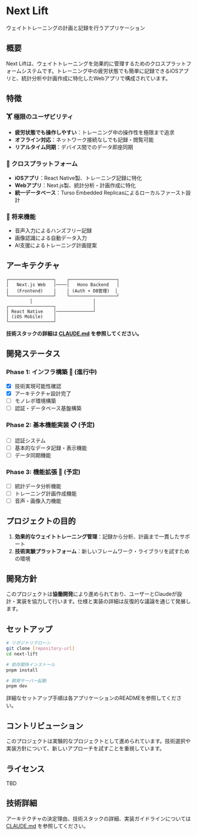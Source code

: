 # Next Lift

ウェイトトレーニングの計画と記録を行うアプリケーション

## 概要

Next Liftは、ウェイトトレーニングを効果的に管理するためのクロスプラットフォームシステムです。トレーニング中の疲労状態でも簡単に記録できるiOSアプリと、統計分析や計画作成に特化したWebアプリで構成されています。

## 特徴

### 🏋️ 極限のユーザビリティ

- **疲労状態でも操作しやすい**：トレーニング中の操作性を極限まで追求
- **オフライン対応**：ネットワーク接続なしでも記録・閲覧可能
- **リアルタイム同期**：デバイス間でのデータ即座同期

### 📱 クロスプラットフォーム

- **iOSアプリ**：React Native製、トレーニング記録に特化
- **Webアプリ**：Next.js製、統計分析・計画作成に特化
- **統一データベース**：Turso Embedded Replicasによるローカルファースト設計

### 🎯 将来機能

- 音声入力によるハンズフリー記録
- 画像認識による自動データ入力
- AI支援によるトレーニング計画提案

## アーキテクチャ

```text
┌─────────────────┐    ┌──────────────────┐
│   Next.js Web   │────│   Hono Backend   │
│   (Frontend)    │    │ (Auth + DB管理)  │
└─────────────────┘    └──────────────────┘
         │                       │
┌─────────────────┐              │
│ React Native    │──────────────┘
│ (iOS Mobile)    │
└─────────────────┘
```

**技術スタックの詳細は [CLAUDE.md](./CLAUDE.md) を参照してください。**

## 開発ステータス

### Phase 1: インフラ構築 🚧 (進行中)

- [x] 技術実現可能性確認
- [x] アーキテクチャ設計完了
- [ ] モノレポ環境構築
- [ ] 認証・データベース基盤構築

### Phase 2: 基本機能実装 📋 (予定)

- [ ] 認証システム
- [ ] 基本的なデータ記録・表示機能
- [ ] データ同期機能

### Phase 3: 機能拡張 🚀 (予定)

- [ ] 統計データ分析機能
- [ ] トレーニング計画作成機能
- [ ] 音声・画像入力機能

## プロジェクトの目的

1. **効果的なウェイトトレーニング管理**：記録から分析、計画まで一貫したサポート
2. **技術実験プラットフォーム**：新しいフレームワーク・ライブラリを試すための環境

## 開発方針

このプロジェクトは**協働開発**により進められており、ユーザーとClaudeが設計・実装を協力して行います。仕様と実装の詳細は反復的な議論を通じて発展します。

## セットアップ

```bash
# リポジトリクローン
git clone [repository-url]
cd next-lift

# 依存関係インストール
pnpm install

# 開発サーバー起動
pnpm dev
```

詳細なセットアップ手順は各アプリケーションのREADMEを参照してください。

## コントリビューション

このプロジェクトは実験的なプロジェクトとして進められています。技術選択や実装方針について、新しいアプローチを試すことを重視しています。

## ライセンス

TBD

## 技術詳細

アーキテクチャの決定理由、技術スタックの詳細、実装ガイドラインについては [CLAUDE.md](./CLAUDE.md) を参照してください。
